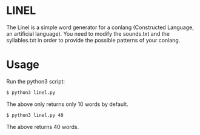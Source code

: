 # LINEL
The Linel is a simple word generator for a conlang (Constructed Language, an artificial language).
You need to modify the sounds.txt and the syllables.txt in order to provide the possible patterns of your conlang.

# Usage

Run the python3 script:
```sh
$ python3 linel.py
```
The above only returns only 10 words by default.
```sh
$ python3 linel.py 40
```
The above returns 40 words.


